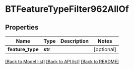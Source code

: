 # BTFeatureTypeFilter962AllOf

## Properties
Name | Type | Description | Notes
------------ | ------------- | ------------- | -------------
**feature_type** | **str** |  | [optional] 

[[Back to Model list]](../README.md#documentation-for-models) [[Back to API list]](../README.md#documentation-for-api-endpoints) [[Back to README]](../README.md)


